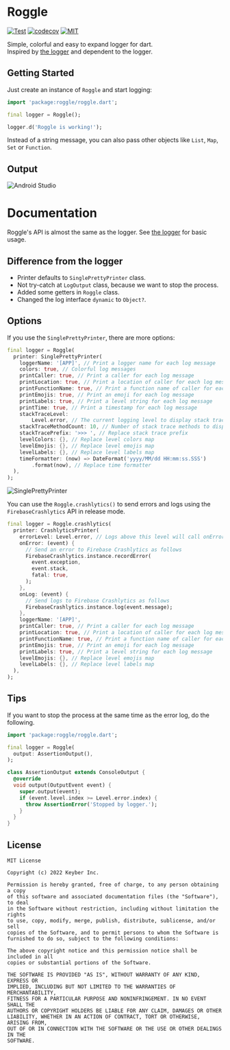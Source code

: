 # Roggle

<a href="https://github.com/susatthi/roggle/actions/workflows/test.yaml"><img src="https://github.com/susatthi/roggle/actions/workflows/test.yaml/badge.svg" alt="Test"></a>
<a href="https://codecov.io/gh/susatthi/roggle"><img src="https://codecov.io/gh/susatthi/roggle/branch/main/graph/badge.svg?token=32O6RLP872" alt="codecov"></a>
<a href="https://opensource.org/licenses/MIT"><img src="https://img.shields.io/badge/License-MIT-purple" alt="MIT"></a>

Simple, colorful and easy to expand logger for dart.<br>
Inspired by [the logger](https://pub.dev/packages/logger) and dependent to the logger.

## Getting Started

Just create an instance of `Roggle` and start logging:

```dart
import 'package:roggle/roggle.dart';

final logger = Roggle();

logger.d('Roggle is working!');
```

Instead of a string message, you can also pass other objects like `List`, `Map`, `Set` or `Function`.

## Output

![Android Studio](https://user-images.githubusercontent.com/13707135/195221622-341dbf2d-5708-441b-a804-5eae969855d6.png)

# Documentation

Roggle's API is almost the same as the logger. See [the logger](https://pub.dev/packages/logger) for basic usage.

## Difference from the logger

- Printer defaults to `SinglePrettyPrinter` class.
- Not try-catch at `LogOutput` class, because we want to stop the process.
- Added some getters in `Roggle` class.
- Changed the log interface `dynamic` to `Object?`.

## Options

If you use the `SinglePrettyPrinter`, there are more options:

```dart
final logger = Roggle(
  printer: SinglePrettyPrinter(
    loggerName: '[APP]', // Print a logger name for each log message
    colors: true, // Colorful log messages
    printCaller: true, // Print a caller for each log message
    printLocation: true, // Print a location of caller for each log message
    printFunctionName: true, // Print a function name of caller for each log message
    printEmojis: true, // Print an emoji for each log message
    printLabels: true, // Print a level string for each log message
    printTime: true, // Print a timestamp for each log message
    stackTraceLevel:
        Level.error, // The current logging level to display stack trace
    stackTraceMethodCount: 10, // Number of stack trace methods to display
    stackTracePrefix: '>>> ', // Replace stack trace prefix
    levelColors: {}, // Replace level colors map
    levelEmojis: {}, // Replace level emojis map
    levelLabels: {}, // Replace level labels map
    timeFormatter: (now) => DateFormat('yyyy/MM/dd HH:mm:ss.SSS')
        .format(now), // Replace time formatter
  ),
);
```

![SinglePrettyPrinter](https://user-images.githubusercontent.com/13707135/195223339-4837870f-cfcd-4447-b0b1-f958531a6db0.png)

You can use the `Roggle.crashlytics()` to send errors and logs using the `FirebaseCrashlytics` API in release mode.

```dart
final logger = Roggle.crashlytics(
  printer: CrashlyticsPrinter(
    errorLevel: Level.error, // Logs above this level will call onError
    onError: (event) {
      // Send an error to Firebase Crashlytics as follows
      FirebaseCrashlytics.instance.recordError(
        event.exception,
        event.stack,
        fatal: true,
      );
    },
    onLog: (event) {
      // Send logs to Firebase Crashlytics as follows
      FirebaseCrashlytics.instance.log(event.message);
    },
    loggerName: '[APP]',
    printCaller: true, // Print a caller for each log message
    printLocation: true, // Print a location of caller for each log message
    printFunctionName: true, // Print a function name of caller for each log message
    printEmojis: true, // Print an emoji for each log message
    printLabels: true, // Print a level string for each log message
    levelEmojis: {}, // Replace level emojis map
    levelLabels: {}, // Replace level labels map
  ),
);
```

## Tips

If you want to stop the process at the same time as the error log, do the following.

```dart
import 'package:roggle/roggle.dart';

final logger = Roggle(
  output: AssertionOutput(),
);

class AssertionOutput extends ConsoleOutput {
  @override
  void output(OutputEvent event) {
    super.output(event);
    if (event.level.index >= Level.error.index) {
      throw AssertionError('Stopped by logger.');
    }
  }
}
```

## License

```
MIT License

Copyright (c) 2022 Keyber Inc.

Permission is hereby granted, free of charge, to any person obtaining a copy
of this software and associated documentation files (the "Software"), to deal
in the Software without restriction, including without limitation the rights
to use, copy, modify, merge, publish, distribute, sublicense, and/or sell
copies of the Software, and to permit persons to whom the Software is
furnished to do so, subject to the following conditions:

The above copyright notice and this permission notice shall be included in all
copies or substantial portions of the Software.

THE SOFTWARE IS PROVIDED "AS IS", WITHOUT WARRANTY OF ANY KIND, EXPRESS OR
IMPLIED, INCLUDING BUT NOT LIMITED TO THE WARRANTIES OF MERCHANTABILITY,
FITNESS FOR A PARTICULAR PURPOSE AND NONINFRINGEMENT. IN NO EVENT SHALL THE
AUTHORS OR COPYRIGHT HOLDERS BE LIABLE FOR ANY CLAIM, DAMAGES OR OTHER
LIABILITY, WHETHER IN AN ACTION OF CONTRACT, TORT OR OTHERWISE, ARISING FROM,
OUT OF OR IN CONNECTION WITH THE SOFTWARE OR THE USE OR OTHER DEALINGS IN THE
SOFTWARE.
```
